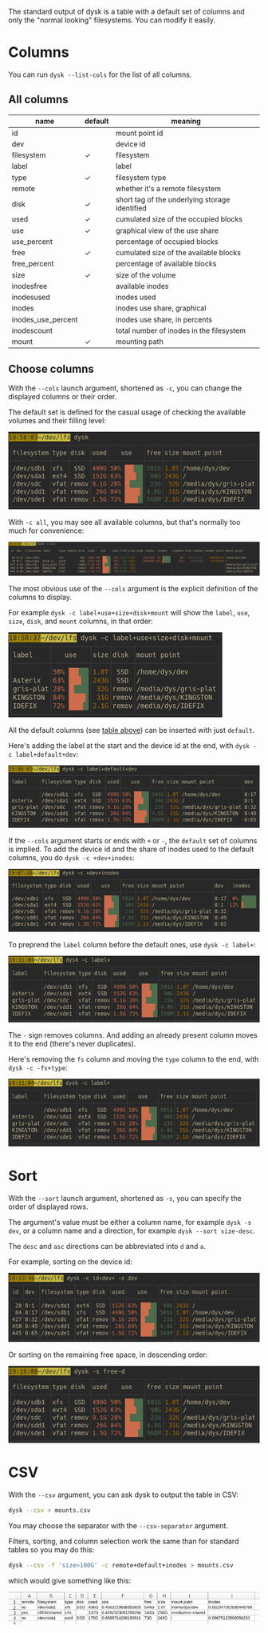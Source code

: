 
The standard output of dysk is a table with a default set of columns and only the "normal looking" filesystems.
You can modify it easily.

# Columns

You can run `dysk --list-cols` for the list of all columns.

## All columns

name | default | meaning
-|-|-
id | | mount point id
dev | | device id
filesystem | ✓ | filesystem
label |  | label
type | ✓ | filesystem type
remote | | whether it's a remote filesystem
disk | ✓ | short tag of the underlying storage identified
used | ✓ | cumulated size of the occupied blocks
use | ✓ | graphical view of the use share
use_percent |  | percentage of occupied blocks
free | ✓ | cumulated size of the available blocks
free_percent |  | percentage of available blocks
size | ✓ | size of the volume
inodesfree |  | available inodes
inodesused |  | inodes used
inodes |  | inodes use share, graphical
inodes_use_percent |  | inodes use share, in percents
inodescount |  | total number of inodes in the filesystem
mount | ✓ | mounting path


## Choose columns

With the `--cols` launch argument, shortened as `-c`, you can change the displayed columns or their order.

The default set is defined for the casual usage of checking the available volumes and their filling level:

![screen](img/dysk_c=default.png)

With `-c all`, you may see all available columns, but that's normally too much for convenience:

![screen](img/dysk_c=all.png)

The most obvious use of the `--cols` argument is the explicit definition of the columns to display.

For example `dysk -c label+use+size+disk+mount` will show the `label`, `use`, `size`, `disk`, and `mount` columns, in that order:

![screen](img/dysk_c=label+use+size+disk+mount.png)

All the default columns (see [table above](#columns)) can be inserted with just `default`.

Here's adding the label at the start and the device id at the end, with `dysk -c label+default+dev`:

![screen](img/dysk_c=label+default+dev.png)


If the `--cols` argument starts or ends with `+` or `-`, the `default` set of columns is implied.
To add the device id and the share of inodes used to the default columns, you do `dysk -c +dev+inodes`:

![screen](img/dysk_c=+dev+inodes.png)

To preprend the `label` column before the default ones, use `dysk -c label+`:

![screen](img/dysk_c=label+.png)

The `-` sign removes columns.
And adding an already present column moves it to the end (there's never duplicates).

Here's removing the `fs` column and moving the `type` column to the end, with `dysk -c -fs+type`:

![screen](img/dysk_c=-fs+type.png)


# Sort

With the `--sort` launch argument, shortened as `-s`, you can specify the order of displayed rows.

The argument's value must be either a column name, for example `dysk -s dev`, or a column name and a direction, for example `dysk --sort size-desc`.

The `desc` and `asc` directions can be abbreviated into `d` and `a`.

For example, sorting on the device id:

![screen](img/dysk_s=dev.png)

Or sorting on the remaining free space, in descending order:

![screen](img/dysk_s=free-d.png)

# CSV

With the `--csv` argument, you can ask dysk to output the table in CSV:

```bash
dysk --csv > mounts.csv
```

You may choose the separator with the `--csv-separator` argument.

Filters, sorting, and column selection work the same than for standard tables so you may do this:

```bash
dysk --csv -f 'size>100G' -c remote+default+inodes > mounts.csv
```
which would give something like this:

![screen](img/csv.png)

